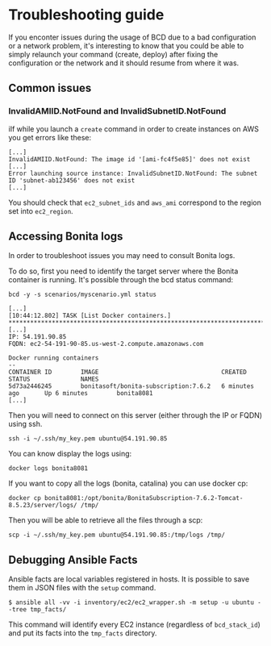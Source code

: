 # Troubleshooting guide

If you enconter issues during the usage of BCD due to a bad configuration or a network problem, it's interesting to know that you could be able to simply relaunch your command (create, deploy) after fixing the configuration or the network and it should resume from where it was.

## Common issues

### InvalidAMIID.NotFound and InvalidSubnetID.NotFound

iIf while you launch a `create` command in order to create instances on AWS you get errors like these:

```
[...]
InvalidAMIID.NotFound: The image id '[ami-fc4f5e85]' does not exist
[...]
Error launching source instance: InvalidSubnetID.NotFound: The subnet ID 'subnet-ab123456' does not exist
[...]
```

You should check that `ec2_subnet_ids` and `aws_ami` correspond to the region set into `ec2_region`.

## Accessing Bonita logs

In order to troubleshoot issues you may need to consult Bonita logs.

To do so, first you need to identify the target server where the Bonita container is running.
It's possible through the bcd status command:

```
bcd -y -s scenarios/myscenario.yml status

[...]
[10:44:12.802] TASK [List Docker containers.] **************************************************************************************************
[...]
IP: 54.191.90.85
FQDN: ec2-54-191-90-85.us-west-2.compute.amazonaws.com

Docker running containers
--
CONTAINER ID        IMAGE                                  CREATED             STATUS              NAMES
5d73a2446245        bonitasoft/bonita-subscription:7.6.2   6 minutes ago       Up 6 minutes        bonita8081
[...]
```

Then you will need to connect on this server (either through the IP or FQDN) using ssh.

```
ssh -i ~/.ssh/my_key.pem ubuntu@54.191.90.85
```

You can know display the logs using:
```
docker logs bonita8081
```

If you want to copy all the logs (bonita, catalina) you can use docker cp:
```
docker cp bonita8081:/opt/bonita/BonitaSubscription-7.6.2-Tomcat-8.5.23/server/logs/ /tmp/
```

Then you will be able to retrieve all the files through a scp:
```
scp -i ~/.ssh/my_key.pem ubuntu@54.191.90.85:/tmp/logs /tmp/
```

## Debugging Ansible Facts

Ansible facts are local variables registered in hosts. It is possible to save them in JSON files with the `setup` command.
```
$ ansible all -vv -i inventory/ec2/ec2_wrapper.sh -m setup -u ubuntu --tree tmp_facts/
```
This command will identify every EC2 instance (regardless of `bcd_stack_id`) and put its facts into the `tmp_facts` directory.
